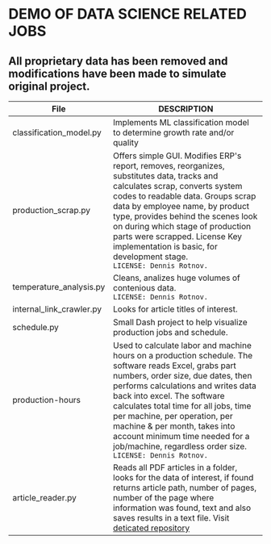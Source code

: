 # DEMO OF DATA SCIENCE RELATED JOBS

## All proprietary data has been removed and modifications have been made to simulate original project.
| File | DESCRIPTION |
|-----|-------------|
|classification_model.py|Implements ML classification model to determine growth rate and/or quality|
|production_scrap.py|Offers simple GUI. Modifies ERP's report, removes, reorganizes, substitutes data, tracks and calculates scrap, converts system codes to readable data. Groups scrap data by employee name, by product type, provides behind the scenes look on during which stage of production parts were scrapped. License Key implementation is basic, for development stage.</br> `LICENSE: Dennis Rotnov.`|
|temperature_analysis.py|Cleans, analizes huge volumes of contenious data.</br> `LICENSE: Dennis Rotnov.`
|internal_link_crawler.py|Looks for article titles of interest.|
|schedule.py|Small Dash project to help visualize production jobs and schedule.|
|production-hours|Used to calculate labor and machine hours on a production schedule. The software reads Excel, grabs part numbers, order size, due dates, then performs calculations and writes data back into excel. The software calculates total time for all jobs, time per machine, per operation, per machine & per month, takes into account minimum time needed for a job/machine, regardless order size. `LICENSE: Dennis Rotnov.`|
|article_reader.py| Reads all PDF articles in a folder, looks for the data of interest, if found returns article path, number of pages, number of the page where information was found, text and also saves results in a text file. Visit [deticated repository](https://github.com/LearnFL/proj-article-reader)|
